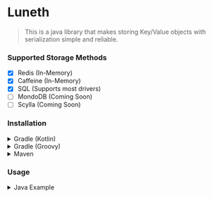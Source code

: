 # Luneth

> This is a java library that makes storing Key/Value objects with serialization simple and reliable.

### Supported Storage Methods
- [x] Redis (In-Memory)
- [x] Caffeine (In-Memory)
- [x] SQL (Supports most drivers)
- [ ] MondoDB (Coming Soon)
- [ ] Scylla (Coming Soon)

### Installation
<details>
<summary>Gradle (Kotlin)</summary>

```kts
repositories {
    mavenCentral()
    maven("https://jitpack.io")
}

dependencies {
    implementation("com.github.Summiner:Luneth:1.0.0")
}
```
</details>

<details>
<summary>Gradle (Groovy)</summary>

```groovy
repositories {
    mavenCentral()
    maven { url 'https://jitpack.io' }
}

dependencies {
    implementation 'com.github.Summiner:Luneth:1.0.0'
}
```
</details>

<details>
<summary>Maven</summary>

```xml
<repository>
  <id>jitpack.io</id>
  <url>https://jitpack.io</url>
</repository>

<dependency>
  <groupId>com.github.Summiner</groupId>
  <artifactId>Luneth</artifactId>
  <version>1.0.0</version>
</dependency>
```
</details>

### Usage

<details>
<summary>Java Example</summary>

```java
LunethManager manager = new LunethManager.Builder()
        .setStorageMode(LunethManager.StorageModes.CAFFEINE)
        .build();

TestStorageSerializer object = new TestStorageSerializer(manager);

System.out.println(manager.setObject(object, 12, "Test").join());
System.out.println(manager.getObject(object, 12).join());
```
</details>